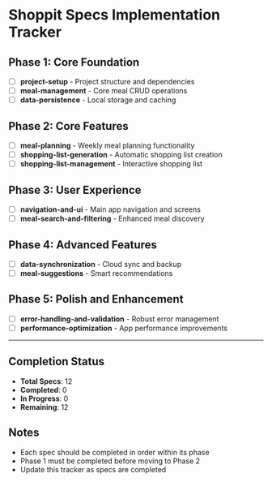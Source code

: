 # Shoppit Specs Implementation Tracker

## Phase 1: Core Foundation
- [ ] **project-setup** - Project structure and dependencies
- [ ] **meal-management** - Core meal CRUD operations  
- [ ] **data-persistence** - Local storage and caching

## Phase 2: Core Features
- [ ] **meal-planning** - Weekly meal planning functionality
- [ ] **shopping-list-generation** - Automatic shopping list creation
- [ ] **shopping-list-management** - Interactive shopping list

## Phase 3: User Experience  
- [ ] **navigation-and-ui** - Main app navigation and screens
- [ ] **meal-search-and-filtering** - Enhanced meal discovery

## Phase 4: Advanced Features
- [ ] **data-synchronization** - Cloud sync and backup
- [ ] **meal-suggestions** - Smart recommendations

## Phase 5: Polish and Enhancement
- [ ] **error-handling-and-validation** - Robust error management
- [ ] **performance-optimization** - App performance improvements

---

## Completion Status
- **Total Specs**: 12
- **Completed**: 0
- **In Progress**: 0
- **Remaining**: 12

## Notes
- Each spec should be completed in order within its phase
- Phase 1 must be completed before moving to Phase 2
- Update this tracker as specs are completed
